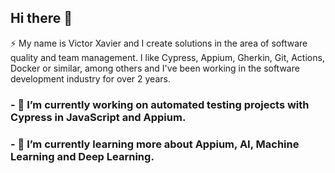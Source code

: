 ## Hi there 👋

⚡ My name is Victor Xavier and I create solutions in the area of software quality and team management. I like Cypress, Appium, Gherkin, Git, Actions, Docker or similar, among others and I've been working in the software development industry for over 2 years.


### - 🔭 I’m currently working on automated testing projects with Cypress in JavaScript and Appium.
### - 🌱 I’m currently learning more about Appium, AI, Machine Learning and Deep Learning.


<!--
**victorbonow/victorbonow** is a ✨ _special_ ✨ repository because its `README.md` (this file) appears on your GitHub profile.

Here are some ideas to get you started:

- 🔭 I’m currently working on ...
- 🌱 I’m currently learning ...
- 👯 I’m looking to collaborate on ...
- 🤔 I’m looking for help with ...
- 💬 Ask me about ...
- 📫 How to reach me: ...
- 😄 Pronouns: ...
- ⚡ Fun fact: ...
-->

